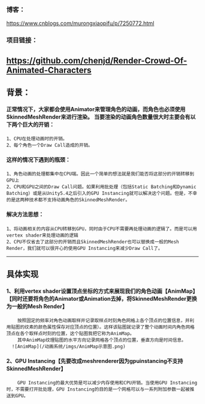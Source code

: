 ### 博客：  
https://www.cnblogs.com/murongxiaopifu/p/7250772.html  
### 项目链接：  
https://github.com/chenjd/Render-Crowd-Of-Animated-Characters  
---
## 背景：  
  #### 正常情况下，大家都会使用Animator来管理角色的动画，而角色也必须使用SkinnedMeshRender来进行渲染。 当要渲染的动画角色数量很大时主要会有以下两个巨大的开销：  
    1、CPU在处理动画时的开销。  
    2、每个角色一个Draw Call造成的开销。  
  #### 这样的情况下遇到的瓶颈：  
    1、角色动画的处理都集中在CPU端。因此一个简单的想法就是我们能否将这部分的开销转移到GPU上  
    2、CPU和GPU之间的Draw Call问题。如果利用批处理（包括Static Batching和Dynamic Batching）或是从Unity5.4之后引入的GPU Instancing就可以解决这个问题。但是，不幸的是这两种技术都不支持动画角色的SkinnedMeshRender。  
  #### 解决方法思想：  
    1、将动画相关的内容从CPU转移到GPU，同时由于CPU不需要再处理动画的逻辑了。而是可以用vertex shader来处理动画的逻辑  
    2、CPU不仅省去了这部分的开销而且SkinnedMeshRender也可以替换成一般的Mesh Render，我们就可以很开心的使用GPU Instancing来减少Draw Call了。  
---
## 具体实现  
 #### 1、利用vertex shader设置顶点坐标的方式来展现我们的角色动画【AnimMap】【同时还要将角色的Animator或Animation去掉，将SkinnedMeshRender更换为一般的Mesh Render】  
        按照固定的频率对角色动画取样并记录取样点时刻角色网格上各个顶点的位置信息，并利用贴图的纹素的颜色属性保存对应顶点的位置）。这样该贴图就记录了整个动画时间内角色网格顶点在各个取样点时刻的位置，这个贴图我把它称为AnimMap。  
        其中AnimMap纹理贴图的水平方向记录网格各个顶点的位置，垂直方向是时间信息。  
      ![AnimMap](/动画系统/imgs/AnimMap示意图.png)  
 #### 2、GPU Instancing【先要改成meshrenderer因为gpuinstancing不支持SkinnedMeshRender】  
        GPU Instancing的最大优势是可以减少内存使用和CPU开销。当使用GPU Instancing时，不需要打开批处理，GPU Instancing的目的是一个网格可以与一系列附加参数一起被推送到GPU。  
        
